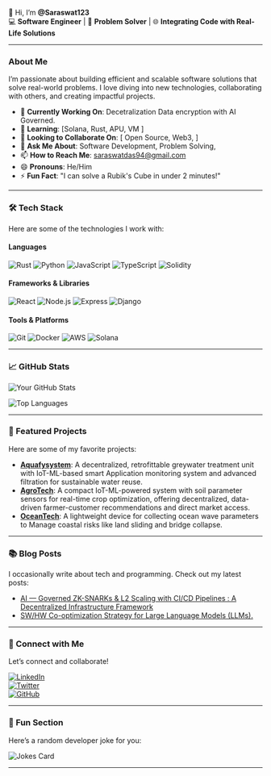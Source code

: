 👋 Hi, I’m **@Saraswat123**  
💻 **Software Engineer** | 🚀 **Problem Solver** | 🌐 **Integrating Code with Real-Life Solutions**  

---

### **About Me**  
I’m passionate about building efficient and scalable software solutions that solve real-world problems. I love diving into new technologies, collaborating with others, and creating impactful projects.  

- 🔭 **Currently Working On**: Decetralization Data encryption with AI Governed. 
- 🌱 **Learning**:  [Solana, Rust, APU, VM ]  
- 👯 **Looking to Collaborate On**: [ Open Source, Web3, ]  
- 💬 **Ask Me About**: Software Development, Problem Solving,  
- 📫 **How to Reach Me**: [saraswatdas94@gmail.com](saraswatdas94@gmail.com)  
- 😄 **Pronouns**: He/Him  
- ⚡ **Fun Fact**:  "I can solve a Rubik's Cube in under 2 minutes!" 

---

### **🛠️ Tech Stack**  
Here are some of the technologies I work with:  

#### **Languages**  
![Rust](https://img.shields.io/badge/Rust-000000?style=for-the-badge&logo=rust&logoColor=white)
![Python](https://img.shields.io/badge/Python-3776AB?style=for-the-badge&logo=python&logoColor=white)
![JavaScript](https://img.shields.io/badge/JavaScript-F7DF1E?style=for-the-badge&logo=javascript&logoColor=black)
![TypeScript](https://img.shields.io/badge/TypeScript-3178C6?style=for-the-badge&logo=typescript&logoColor=white)
![Solidity](https://img.shields.io/badge/Solidity-363636?style=for-the-badge&logo=solidity&logoColor=white)

#### **Frameworks & Libraries**  
![React](https://img.shields.io/badge/React-61DAFB?style=for-the-badge&logo=react&logoColor=black)
![Node.js](https://img.shields.io/badge/Node.js-339933?style=for-the-badge&logo=node.js&logoColor=white)
![Express](https://img.shields.io/badge/Express-000000?style=for-the-badge&logo=express&logoColor=white)
![Django](https://img.shields.io/badge/Django-092E20?style=for-the-badge&logo=django&logoColor=white)

#### **Tools & Platforms**  
![Git](https://img.shields.io/badge/Git-F05032?style=for-the-badge&logo=git&logoColor=white)
![Docker](https://img.shields.io/badge/Docker-2496ED?style=for-the-badge&logo=docker&logoColor=white)
![AWS](https://img.shields.io/badge/AWS-232F3E?style=for-the-badge&logo=amazon-aws&logoColor=white)
![Solana](https://img.shields.io/badge/Solana-000000?style=for-the-badge&logo=solana&logoColor=white)

---

### **📈 GitHub Stats**  
![Your GitHub Stats](https://github-readme-stats.vercel.app/api?username=Saraswat123&show_icons=true&theme=radical)  

![Top Languages](https://github-readme-stats.vercel.app/api/top-langs/?username=Saraswat123&layout=compact&theme=radical)  

---

### **🚀 Featured Projects**  
Here are some of my favorite projects:  

- **[Aquafysystem](https://github.com/Saraswat123/AquafySystems-SIH-)**: A decentralized, retrofittable greywater treatment unit with IoT-ML-based smart Application monitoring system and advanced filtration for sustainable water reuse.  
- **[AgroTech](https://github.com/Saraswat123/AgroTech-Farmers-)**: A compact IoT-ML-powered system with soil parameter sensors for real-time crop optimization, offering decentralized, data-driven farmer-customer recommendations and direct market access. 
- **[OceanTech](https://github.com/Saraswat123/OCF--Ocean-Tech)**: A lightweight device for collecting ocean wave parameters to Manage coastal risks like land sliding and bridge collapse.

---

### **📚 Blog Posts**  
I occasionally write about tech and programming. Check out my latest posts:  
- [AI — Governed ZK-SNARKs & L2 Scaling with CI/CD Pipelines : A Decentralized Infrastructure Framework](https://medium.com/@saraswatdas94/ai-governed-zk-snarks-l2-scaling-with-ci-cd-pipelines-a-decentralized-infrastructure-framewor-b78d760be181.)  
- [SW/HW Co-optimization Strategy for Large Language Models (LLMs).](https://medium.com/@saraswatdas94/sw-hw-co-optimization-strategy-for-large-language-models-llms-686388ea2a58)  

---

### **🔗 Connect with Me**  
Let’s connect and collaborate!  

[![LinkedIn](https://img.shields.io/badge/LinkedIn-0A66C2?style=for-the-badge&logo=linkedin&logoColor=white)](https://www.linkedin.com/in/saraswat-das/)  
[![Twitter](https://img.shields.io/badge/Twitter-1DA1F2?style=for-the-badge&logo=twitter&logoColor=white)](https://x.com/SaraswatDas13)  
[![GitHub](https://img.shields.io/badge/GitHub-181717?style=for-the-badge&logo=github&logoColor=white)](https://github.com/Saraswat123)  

---

### **🎉 Fun Section**  
Here’s a random developer joke for you:  

![Jokes Card](https://readme-jokes.vercel.app/api)  

---

<!---
Saraswat123/Saraswat123 is a ✨ special ✨ repository because its `README.md` (this file) appears on your GitHub profile.
You can click the Preview link to take a look at your changes.
--->
